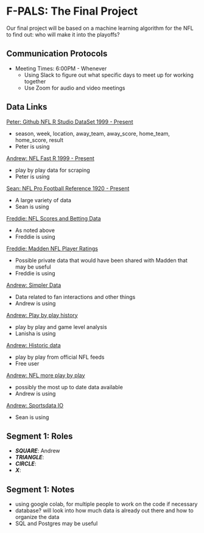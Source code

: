 # F-PALS: The Final Project
Our final project will be based on a machine learning algorithm for the NFL to find out: who will make it into the playoffs?

## Communication Protocols
* Meeting Times: 6:00PM - Whenever
  * Using Slack to figure out what specific days to meet up for working together
  * Use Zoom for audio and video meetings

## Data Links
[Peter: Github NFL R Studio DataSet 1999 - Present](http://www.habitatring.com/games.csv)
* season, week, location, away_team, away_score, home_team, home_score, result
* Peter is using

[Andrew: NFL Fast R 1999 - Present](https://www.nflfastr.com/)
* play by play data for scraping
* Peter is using

[Sean: NFL Pro Football Reference 1920 - Present](https://www.pro-football-reference.com/years/)
* A large variety of data
* Sean is using

[Freddie: NFL Scores and Betting Data](https://www.kaggle.com/tobycrabtree/nfl-scores-and-betting-data)
* As noted above
* Freddie is using

[Freddie: Madden NFL Player Ratings](https://www.kaggle.com/dtrade84/madden-21-player-ratings)
* Possible private data that would have been shared with Madden that may be useful
* Freddie is using

[Andrew: Simpler Data](https://www.statista.com/topics/963/national-football-league/#dossierKeyfigures)
* Data related to fan interactions and other things
* Andrew is using

[Andrew: Play by play history](https://github.com/maksimhorowitz/nflscrapR)
* play by play and game level analysis
* Lanisha is using

[Andrew: Historic data](https://github.com/derek-adair/nflgame)
* play by play from official NFL feeds
* Free user

[Andrew: NFL more play by play](http://nflsavant.com/about.php)
* possibly the most up to date data available
* Andrew is using

[Andrew: Sportsdata IO](https://sportsdata.io/developers/data-dictionary/nfl)
* Sean is using

## Segment 1: Roles
* __*SQUARE*__: Andrew
* __*TRIANGLE*__:
* __*CIRCLE*__:
* __*X*__:

## Segment 1: Notes
* using google colab, for multiple people to work on the code if necessary
* database? will look into how much data is already out there and how to organize the data
* SQL and Postgres may be useful
